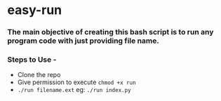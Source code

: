 # easy-run

### The main objective of creating this bash script is to run any program code with just providing file name.

### Steps to Use -

- Clone the repo
- Give permission to execute
`chmod +x run`
- `./run filename.ext` eg: ```./run index.py ```

